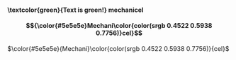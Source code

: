 #### \textcolor{green}{Text is green!} mechanicel

#### $${\color{#5e5e5e}Mechani\color{color(srgb 0.4522 0.5938 0.7756)}cel}$$

$\color{#5e5e5e}{Mechani}\color{color(srgb 0.4522 0.5938 0.7756)}{cel}$
